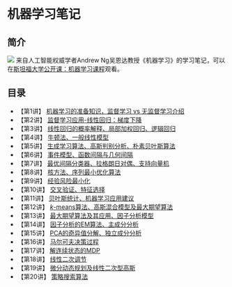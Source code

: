 # 机器学习笔记

## 简介
![](https://github.com/winner1207/notes-machine-learning/raw/master/resource/info.png)
来自人工智能权威学者Andrew Ng吴恩达教授《机器学习》的学习笔记，可以在[斯坦福大学公开课：机器学习课程](斯坦福大学公开课：机器学习课程 "http://open.163.com/special/opencourse/machinelearning.html")观看。

## 目录
- 【第1讲】 [机器学习的准备知识，监督学习 vs 无监督学习介绍](chapter01.md)
- 【第2讲】 [监督学习应用-线性回归：梯度下降](chapter02.md)
- 【第3讲】 [线性回归的概率解释、局部加权回归、逻辑回归](chapter03.md)
- 【第4讲】 [牛顿法、一般线性模型](chapter04.md)
- 【第5讲】 [生成学习算法、高斯判别分析、朴素贝叶斯算法](chapter05.md)
- 【第6讲】 [事件模型、函数间隔与几何间隔](chapter06.md)
- 【第7讲】 [最优间隔分类器、拉格朗日对偶、支持向量机](chapter07.md)
- 【第8讲】 [核方法、序列最小优化算法](chapter08.md)
- 【第9讲】 [经验风险最小化](chapter09.md)
- 【第10讲】 [交叉验证、特征选择](chapter10.md)
- 【第11讲】 [贝叶斯统计、机器学习应用建议](chapter11.md)
- 【第12讲】 [$k$-means算法、高斯混合模型及最大期望算法](chapter12.md)
- 【第13讲】 [最大期望算法及其应用、因子分析模型](chapter13.md)
- 【第14讲】 [因子分析的EM算法、主成分分析](chapter14.md)
- 【第15讲】 [PCA的奇异值分解、独立成分分析](chapter15.md)
- 【第16讲】 [马尔可夫决策过程](chapter16.md)
- 【第17讲】 [解连续状态的MDP](chapter17.md)
- 【第18讲】 [线性二次调节](chapter18.md)
- 【第19讲】 [微分动态规划及线性二次型高斯](chapter19.md)
- 【第20讲】 [策略搜索算法](chapter20.md)
